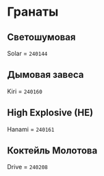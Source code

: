 # Гранаты

## Светошумовая


Solar = `240144`


## Дымовая завеса


Kiri = `240160`


## High Explosive (HE)


Hanami = `240161`

## Коктейль Молотова

Drive = `240208`
